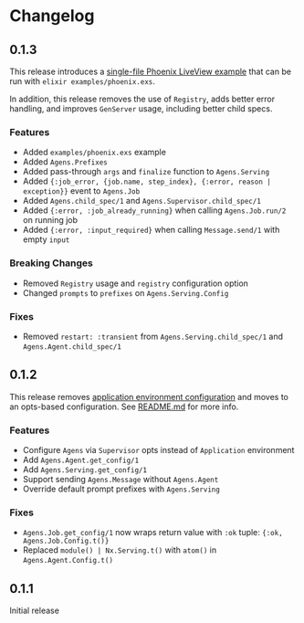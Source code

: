 # Changelog

## 0.1.3
This release introduces a [single-file Phoenix LiveView example](examples/phoenix.exs) that can be run with `elixir examples/phoenix.exs`.

In addition, this release removes the use of `Registry`, adds better error handling, and improves `GenServer` usage, including better child specs.

### Features
- Added `examples/phoenix.exs` example
- Added `Agens.Prefixes`
- Added pass-through `args` and `finalize` function to `Agens.Serving`
- Added `{:job_error, {job.name, step_index}, {:error, reason | exception}}` event to `Agens.Job`
- Added `Agens.child_spec/1` and `Agens.Supervisor.child_spec/1`
- Added `{:error, :job_already_running}` when calling `Agens.Job.run/2` on running job
- Added `{:error, :input_required}` when calling `Message.send/1` with empty `input`

### Breaking Changes
- Removed `Registry` usage and `registry` configuration option
- Changed `prompts` to `prefixes` on `Agens.Serving.Config`

### Fixes
- Removed `restart: :transient` from `Agens.Serving.child_spec/1` and `Agens.Agent.child_spec/1`

## 0.1.2
This release removes [application environment configuration](https://hexdocs.pm/elixir/1.17.2/design-anti-patterns.html#using-application-configuration-for-libraries) and moves to an opts-based configuration. See [README.md](README.md#configuration) for more info.

### Features
- Configure `Agens` via `Supervisor` opts instead of `Application` environment
- Add `Agens.Agent.get_config/1`
- Add `Agens.Serving.get_config/1`
- Support sending `Agens.Message` without `Agens.Agent`
- Override default prompt prefixes with `Agens.Serving`

### Fixes
- `Agens.Job.get_config/1` now wraps return value with `:ok` tuple: `{:ok, Agens.Job.Config.t()}`
- Replaced `module() | Nx.Serving.t()` with `atom()` in `Agens.Agent.Config.t()` 

## 0.1.1
Initial release